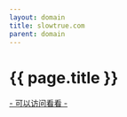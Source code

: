 ```yaml
---
layout: domain
title: slowtrue.com
parent: domain
---
```


# {{ page.title }}

[- 可以访问看看 -](http://{{page.title}})